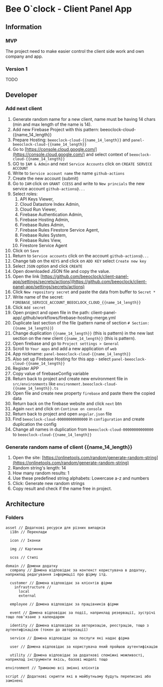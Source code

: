 # Bee O`clock - Client Panel App

## Information

### MVP
The project need to make easier control the client side work and own company and app.

### Version 1
TODO

## Developer

### Add next client
1. Generate random name for a new client, name must be having 14 chars (min and max length of the name is 14).
2. Add new Firebase Project with this pattern: beeoclock-cloud-{{name_14_length}}
3. Prepare Hosting: `beeoclock-cloud-{{name_14_length}}` and `panel-beeoclock-cloud-{{name_14_length}}`
4. Go to [https://console.cloud.google.com/](https://console.cloud.google.com/) and select context of `beeoclock-cloud-{{name_14_length}}`
5. GO to `IAM & Admin` and next `Service Accounts` click on `CREATE SERVICE ACCOUNT`
6. Write to `Service account name` the name `github-actions`
7. Create the new account (submit)
8. Go to `IAM` click on `GRANT CCESS` and write to `New princials` the new service account `github-actions@...`
9. Select roles:
   1. API Keys Viewer,
   2. Cloud Datastore Index Admin,
   3. Cloud Run Viewer,
   4. Firebase Authentication Admin,
   5. Firebase Hosting Admin,
   6. Firebase Rules Admin,
   7. Firebase Rules Firestore Service Agent,
   8. Firebase Rules System,
   9. Firebase Rules View,
   10. Firestore Service Agent
10. Click on `Save`
11. Return to `Service accounts` click on the account `github-actions@...`
12. Change tab on the `KEYS` and click on `ADD KEY` select `Create new key`
13. Select `JSON` option and click `CREATE`
14. Open downloaded JSON file and copy the value.
15. Open the link [https://github.com/beeoclock/client-panel-app/settings/secrets/actions](https://github.com/beeoclock/client-panel-app/settings/secrets/actions)
16. Click `New repository secret` and paste the data from buffer to `Secret *`
17. Write name of the secret: `FIREBASE_SERVICE_ACCOUNT_BEEOCLOCK_CLOUD_{{name_14_length}}`
18. Click `Add secret`
19. Open project and open file in the path: client-panel-app/.github/workflows/firebase-hosting-merge.yml
20. Duplicate last section of the file (pattern name of section `# Section: {{name_14_length}}`)
21. Change duplication `{{name_14_length}}` (this is pattern) in the new last section on the new client `{{name_14_length}}` (this is pattern).
22. Open firebase and go to `Project settings > General`
23. Scroll to `Your apps` and add a new application of `web`
24. App nickname: `panel-beeoclock-cloud-{{name_14_length}}`
25. Also set up Firebase Hosting for this app - select `panel-beeoclock-cloud-{{name_14_length}}`
26. Register APP
27. Copy value of firebaseConfig variable
28. Return back to project and create new environment file in `src/environments` like `environment.beeoclock-cloud-{{name_14_length}}.ts`
29. Open file and create new property `firebase` and paste there the copied data
30. Return back on the firebase website and click `next` btn
31. Again `next` and click on `Continue on console`
32. Return back to project and open `angular.json` file
33. Find `beeoclock-cloud-00000000000000` in `configuration` and create duplication the config
34. Change all names in duplication from `beeoclock-cloud-00000000000000` to `beeoclock-cloud-{{name_14_length}}`

### Generate random name of client {{name_14_length}}
1. Open the site: [https://onlinetools.com/random/generate-random-string](https://onlinetools.com/random/generate-random-string)
2. Random string's length: 14
3. How many random results: 1
4. Use these predefined string alphabets: Lowercase a-z and numbers
5. Click: Generate new random strings
6. Copy result and check if the name free in project.


## Architecture

### Folders
```
asset // Додаткові ресурси для різних випадків
  i18n // Переклади
  
  icon // Іконки
  
  img // Картинки
  
  scss // Стилі

domain // Домени додатку
  company // Домена відповідає за контекст користувача в додатку, напркилад редагування інформації про фірму ітд.
  
  customer // Домена відповідає за клієнтів фірми
    infrastructure //
      local
      external
  
  employee // Домена відповідає за працівників фірми
  
  event // Домена відповідає за події, наприклад резервації, зустрічі тощо повʼязане з календарем
  
  identity // Домена відповідає за авторизацію, реєстрацію, тощо з аутентифікацією (токен до авторизації)
  
  service // Домена відповідає за послуги які надає фірма
  
  user // Домена відповідає за користувача який пройшов аутентифікацію
  
  utility // Домена відповідає за додаткові споміжні можливості, наприклад інструменти якісь, базові моделі тощо
  
environment // Тримаємо всі змінні клієнтів

script // Додаткові скрипти які в майбутньому будуть переписані або замінені
```

